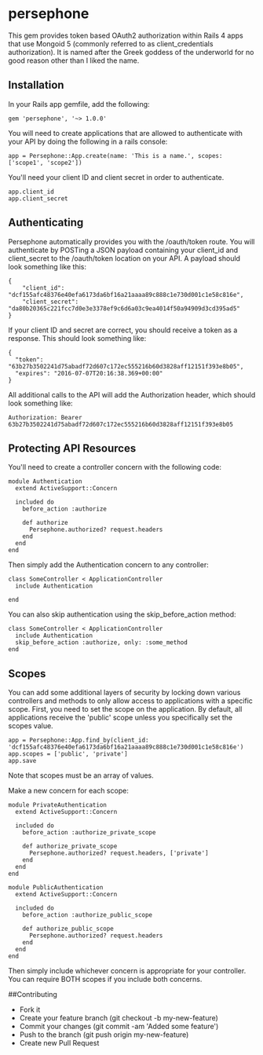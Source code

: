 # persephone
This gem provides token based OAuth2 authorization within Rails 4 apps that use Mongoid 5 (commonly referred to as client_credentials authorization). It is named after the Greek goddess of the underworld for no good reason other than I liked the name.

## Installation
In your Rails app gemfile, add the following:

```
gem 'persephone', '~> 1.0.0'
```

You will need to create applications that are allowed to authenticate with your API by doing the following in a rails console:

```
app = Persephone::App.create(name: 'This is a name.', scopes: ['scope1', 'scope2'])
```

You'll need your client ID and client secret in order to authenticate.

```
app.client_id
app.client_secret
```

## Authenticating

Persephone automatically provides you with the /oauth/token route. You will authenticate by POSTing a JSON payload containing your client_id and client_secret to the /oauth/token location on your API. A payload should look something like this:

```
{
    "client_id": "dcf155afc48376e40efa6173da6bf16a21aaaa89c888c1e730d001c1e58c816e",
    "client_secret": "da80b20365c221fcc7d0e3e3378ef9c6d6a03c9ea4014f50a94909d3cd395ad5"
}
```

If your client ID and secret are correct, you should receive a token as a response. This should look something like:

```
{
  "token": "63b27b3502241d75abadf72d607c172ec555216b60d3828aff12151f393e8b05",
  "expires": "2016-07-07T20:16:38.369+00:00"
}
```

All additional calls to the API will add the Authorization header, which should look something like:

```
Authorization: Bearer 63b27b3502241d75abadf72d607c172ec555216b60d3828aff12151f393e8b05
```

## Protecting API Resources

You'll need to create a controller concern with the following code:

```
module Authentication
  extend ActiveSupport::Concern

  included do
    before_action :authorize

    def authorize
      Persephone.authorized? request.headers
    end
  end
end
```

Then simply add the Authentication concern to any controller:

```
class SomeController < ApplicationController
  include Authentication

end
```

You can also skip authentication using the skip_before_action method:

```
class SomeController < ApplicationController
  include Authentication
  skip_before_action :authorize, only: :some_method
end
```

## Scopes

You can add some additional layers of security by locking down various controllers and methods to only allow access to applications with a specific scope. First, you need to set the scope on the application. By default, all applications receive the 'public' scope unless you specifically set the scopes value.

```
app = Persephone::App.find_by(client_id: 'dcf155afc48376e40efa6173da6bf16a21aaaa89c888c1e730d001c1e58c816e')
app.scopes = ['public', 'private']
app.save
```

Note that scopes must be an array of values.

Make a new concern for each scope:

```
module PrivateAuthentication
  extend ActiveSupport::Concern

  included do
    before_action :authorize_private_scope

    def authorize_private_scope
      Persephone.authorized? request.headers, ['private']
    end
  end
end

module PublicAuthentication
  extend ActiveSupport::Concern

  included do
    before_action :authorize_public_scope

    def authorize_public_scope
      Persephone.authorized? request.headers
    end
  end
end
```

Then simply include whichever concern is appropriate for your controller. You can require BOTH scopes if you include both concerns.

##Contributing

* Fork it
* Create your feature branch (git checkout -b my-new-feature)
* Commit your changes (git commit -am 'Added some feature')
* Push to the branch (git push origin my-new-feature)
* Create new Pull Request
